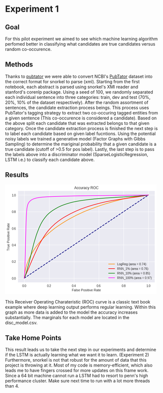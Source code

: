 # Experiment 1 

## Goal 
For this pilot experiment we aimed to see which machine learning algorithm perfomed better in classifying what candidates are true candidates versus random co-occurence. 

## Methods
Thanks to [pubtator](https://github.com/greenelab/pubtator) we were able to convert NCBI's [PubTator](https://www.ncbi.nlm.nih.gov/CBBresearch/Lu/Demo/PubTator/) dataset into the correct format for snorkel to parse (xml). Starting from the first notebook, each abstract is parsed using snorkel's XMl reader and stanford's corenlp package. Using a seed of 100, we randomly separated each individual sentence into three categories: train, dev and test (70%, 20%, 10% of the dataset respectively). After the random assortment of sentences, the candidate extraction process beings. This process uses PubTator's tagging strategy to extract two co-occuring tagged entities from a given sentence (This co-occurence is considered a candidate). Based on the above split each candidate that was extracted belongs to that given category. Once the candidate extraction process is finished the next step is to label each candidate based on given label fucntions. Using the potential noisy labels we trained a generative model (Factor Graphs with Gibbs Sampling) to determine the mariginal probability that a given candidate is a true candidate (cutoff of >0.5 for pos label). Lastly, the last step is to pass the labels above into a discriminator model (SparseLogisticRegression, LSTM i.e.) to classify each candidate above. 

## Results
![ROC curve results here](DG-Test-set-ROC.png)  

This Receiver Operating Charateristic (ROC) curve is a classic text book example where deep learning output performs regular learning. Within this graph as more data is added to the model the accuracy increases substantially. The marginals for each model are located in the disc_model.csv.

## Take Home Points
This result leads us to take the next step in our experiments and determine if the LSTM is actually learning what we want it to learn. (Experiment 2) Furthermore, snorkel is not that robust for the amount of data that this project is throwing at it. Most of my code is memory-efficient, which also leads me to have fingers crossed for more updates on this frame work. Since a 64 bit machine cannot run a LSTM had to resort to penn's high performance cluster. Make sure next time to run with a lot more threads than 4. 
